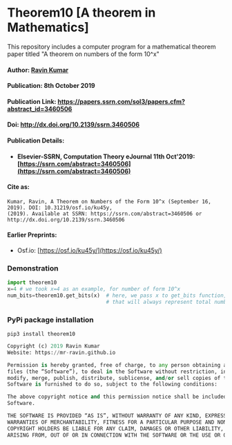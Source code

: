 # Theorem10 [A theorem in Mathematics]
This repository includes a computer program for a mathematical theorem paper titled "A theorem on numbers of the form 10^x"

#### Author: [Ravin Kumar](https://mr-ravin.github.io)

#### Publication: 8th October 2019

#### Publication Link: https://papers.ssrn.com/sol3/papers.cfm?abstract_id=3460506

#### Doi: http://dx.doi.org/10.2139/ssrn.3460506

#### Publication Details:

- #### Elsevier-SSRN, Computation Theory eJournal 11th Oct'2019: [https://ssrn.com/abstract=3460506](https://ssrn.com/abstract=3460506)

#### Cite as:

```
Kumar, Ravin, A Theorem on Numbers of the Form 10^x (September 16, 2019). DOI: 10.31219/osf.io/ku45y,
(2019). Available at SSRN: https://ssrn.com/abstract=3460506 or http://dx.doi.org/10.2139/ssrn.3460506 
```

#### Earlier Preprints:

- Osf.io: [https://osf.io/ku45y/](https://osf.io/ku45y/)

### Demonstration

```python
import theorem10
x=4 # we took x=4 as an example, for number of form 10^x 
num_bits=theorem10.get_bits(x)  # here, we pass x to get_bits function, and it returns number of bits 
                                # that will always represent total numbers greater than 10^x
```

### PyPi package installation

```
pip3 install theorem10
```

```python
Copyright (c) 2019 Ravin Kumar
Website: https://mr-ravin.github.io

Permission is hereby granted, free of charge, to any person obtaining a copy of this software and associated documentation 
files (the “Software”), to deal in the Software without restriction, including without limitation the rights to use, copy, 
modify, merge, publish, distribute, sublicense, and/or sell copies of the Software, and to permit persons to whom the 
Software is furnished to do so, subject to the following conditions:

The above copyright notice and this permission notice shall be included in all copies or substantial portions of the 
Software.

THE SOFTWARE IS PROVIDED “AS IS”, WITHOUT WARRANTY OF ANY KIND, EXPRESS OR IMPLIED, INCLUDING BUT NOT LIMITED TO THE 
WARRANTIES OF MERCHANTABILITY, FITNESS FOR A PARTICULAR PURPOSE AND NONINFRINGEMENT. IN NO EVENT SHALL THE AUTHORS OR 
COPYRIGHT HOLDERS BE LIABLE FOR ANY CLAIM, DAMAGES OR OTHER LIABILITY, WHETHER IN AN ACTION OF CONTRACT, TORT OR OTHERWISE, 
ARISING FROM, OUT OF OR IN CONNECTION WITH THE SOFTWARE OR THE USE OR OTHER DEALINGS IN THE SOFTWARE.
```
